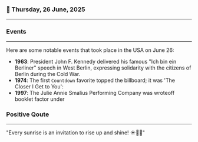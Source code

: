 ### 📅 Thursday, 26 June, 2025
------
### Events
------
Here are some notable events that took place in the USA on June 26:

- **1963**: President John F. Kennedy delivered his famous "Ich bin ein Berliner" speech in West Berlin, expressing solidarity with the citizens of Berlin during the Cold War.
- **1974**: The first `Countdown` favorite topped the billboard; it was 'The Closer I Get to You':
- **1997**: The Julie Annie Smalius Performing Company was wroteoff booklet factor under
### Positive Qoute
------
"Every sunrise is an invitation to rise up and shine! ☀️🌈✨"
